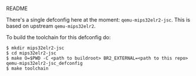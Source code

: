 README

There's a single defconfig here at the moment: `qemu-mips32elr2-jsc`. This is based on upstream `qemu-mips32elr2`.

To build the toolchain for this defconfig do:

```
$ mkdir mips32elr2-jsc
$ cd mips32elr2-jsc
$ make O=$PWD -C <path to buildroot> BR2_EXTERNAL=<path to this repo> qemu-mips32elr2-jsc_defconfig
$ make toolchain
```
